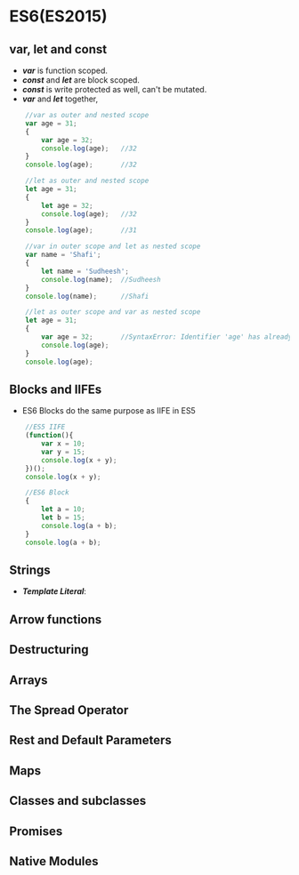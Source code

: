 # ES6(ES2015)
## var, let and const
- ***var*** is function scoped.
- ***const*** and ***let*** are block scoped.
- ***const*** is write protected as well, can't be mutated.
- ***var*** and ***let*** together, 
```javascript
    //var as outer and nested scope
    var age = 31;
    {
        var age = 32;
        console.log(age);   //32
    }
    console.log(age);       //32
```
```javascript
    //let as outer and nested scope
    let age = 31;
    {
        let age = 32;
        console.log(age);   //32
    }
    console.log(age);       //31
```
```javascript
    //var in outer scope and let as nested scope
    var name = 'Shafi';
    {
        let name = 'Sudheesh';
        console.log(name);  //Sudheesh
    }
    console.log(name);      //Shafi
```
```javascript
    //let as outer scope and var as nested scope
    let age = 31;
    {
        var age = 32;       //SyntaxError: Identifier 'age' has already been declared
        console.log(age);
    }
    console.log(age);
```

## Blocks and IIFEs
- ES6 Blocks do the same purpose as IIFE in ES5
```javascript
    //ES5 IIFE
    (function(){
        var x = 10;
        var y = 15;
        console.log(x + y);
    })();
    console.log(x + y);
```
```javascript
    //ES6 Block
    {
        let a = 10;
        let b = 15;
        console.log(a + b);
    }
    console.log(a + b);
```
## Strings
- ***Template Literal***: 
## Arrow functions
## Destructuring
## Arrays
## The Spread Operator
## Rest and Default Parameters
## Maps
## Classes and subclasses
## Promises
## Native Modules
